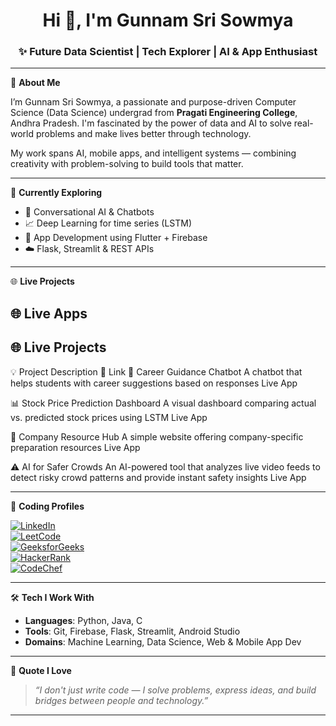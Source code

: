 <h1 align="center">Hi 👋, I'm Gunnam Sri Sowmya</h1>
<h3 align="center">✨ Future Data Scientist | Tech Explorer | AI & App Enthusiast</h3>

---

🌟 **About Me**

I’m Gunnam Sri Sowmya, a passionate and purpose-driven Computer Science (Data Science) undergrad from **Pragati Engineering College**, Andhra Pradesh. I'm fascinated by the power of data and AI to solve real-world problems and make lives better through technology.

My work spans AI, mobile apps, and intelligent systems — combining creativity with problem-solving to build tools that matter.

---

🧠 **Currently Exploring**

- 🤖 Conversational AI & Chatbots  
- 📈 Deep Learning for time series (LSTM)  
- 📱 App Development using Flutter + Firebase  
- ☁️ Flask, Streamlit & REST APIs  

---

🌐 **Live Projects**

## 🌐 Live Apps

## 🌐 Live Projects


💡 Project	Description	🔗 Link
🧠 Career Guidance Chatbot	A chatbot that helps students with career suggestions based on responses	Live App

📊 Stock Price Prediction Dashboard	A visual dashboard comparing actual vs. predicted stock prices using LSTM	Live App

👥 Company Resource Hub	A simple website offering company-specific preparation resources	Live App

⚠️ AI for Safer Crowds	An AI-powered tool that analyzes live video feeds to detect risky crowd patterns and provide instant safety insights	Live App

---

💼 **Coding Profiles**

[![LinkedIn](https://img.shields.io/badge/LinkedIn-blue?style=for-the-badge&logo=linkedin)](https://www.linkedin.com/in/gunnam-sri-sowmya-642a692b8)  
[![LeetCode](https://img.shields.io/badge/LeetCode-orange?style=for-the-badge&logo=leetcode)](https://leetcode.com/u/Gunnam_sri_sowmya06/)  
[![GeeksforGeeks](https://img.shields.io/badge/GFG-darkgreen?style=for-the-badge&logo=geeksforgeeks)](https://www.geeksforgeeks.org/user/23a31a8r3b/)  
[![HackerRank](https://img.shields.io/badge/HackerRank-green?style=for-the-badge&logo=hackerrank)](https://www.hackerrank.com/profile/23a31a4465)  
[![CodeChef](https://img.shields.io/badge/CodeChef-brown?style=for-the-badge&logo=codechef)](https://www.codechef.com/users/sowmya_4465)

---

🛠️ **Tech I Work With**

- **Languages**: Python, Java, C  
- **Tools**: Git, Firebase, Flask, Streamlit, Android Studio  
- **Domains**: Machine Learning, Data Science, Web & Mobile App Dev

---

💬 **Quote I Love**

> *“I don't just write code — I solve problems, express ideas, and build bridges between people and technology.”*

---

